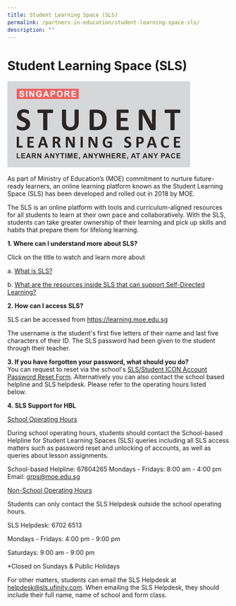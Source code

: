 ```yaml
---
title: Student Learning Space (SLS)
permalink: /partners-in-education/student-learning-space-sls/
description: ""
---
```

# Student Learning Space (SLS)

![](/images/Partners%20in%20Education/SLS.jpg)

As part of Ministry of Education’s (MOE) commitment to nurture future-ready learners, an online learning platform known as the Student Learning Space (SLS) has been developed and rolled out in 2018 by MOE.  
  
The SLS is an online platform with tools and curriculum-aligned resources for all students to learn at their own pace and collaboratively. With the SLS, students can take greater ownership of their learning and pick up skills and habits that prepare them for lifelong learning.  
  
**1\. Where can I understand more about SLS?**  
  
Click on the title to watch and learn more about  
  
a. <a href="https://www.youtube.com/watch?time_continue=80&v=F0FTP2FveSg" target="_blank">What is SLS?</a>
  
b. <a href="https://www.youtube.com/watch?v=JZhjECbHmiE&feature=youtu.be" target="_blank">What are the resources inside SLS that can support Self-Directed Learning?</a>
  
**2\. How can I access SLS?**  
  
SLS can be accessed from <a href="https://learning.moe.edu.sg" target="_blank">https://learning.moe.edu.sg</a>   
  
The username is the student's first five letters of their name and last five characters of their ID. The SLS password had been given to the student through their teacher.  
  
**3\. If you have forgotten your password, what should you do?**  
You can request to reset via the school's <a href="https://form.gov.sg/6125b8165dda700012951c3f" target="_blank">SLS/Student ICON Account Password Reset Form</a>.  Alternatively you can also contact the school based helpline and SLS helpdesk. Please refer to the operating hours listed below.  

**4. SLS Support for HBL**  
  
<u>School Operating Hours</u>

During school operating hours, students should contact the School-based Helpline for Student Learning Spaces (SLS) queries including all SLS access matters such as password reset and unlocking of accounts, as well as queries about lesson assignments.

School-based Helpline: 67604265 Mondays - Fridays: 8:00 am - 4:00 pm Email: grps@moe.edu.sg

<u>Non-School Operating Hours</u>

Students can only contact the SLS Helpdesk outside the school operating hours.  

SLS Helpdesk: 6702 6513

Mondays - Fridays: 4:00 pm - 9:00 pm

Saturdays: 9:00 am - 9:00 pm

\*Closed on Sundays & Public Holidays

For other matters, students can email the SLS Helpdesk at helpdesk@sls.ufinity.com. When emailing the SLS Helpdesk, they should include their full name, name of school and form class.
